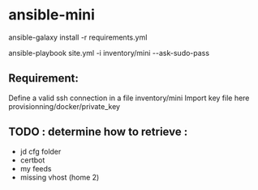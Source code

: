 # ansible-mini

ansible-galaxy install -r requirements.yml

ansible-playbook site.yml  -i inventory/mini --ask-sudo-pass

## Requirement:

Define a valid ssh connection in a file inventory/mini
Import key file here provisionning/docker/private_key

## TODO : determine how to retrieve :
- jd cfg folder
- certbot
- my feeds
- missing vhost (home 2)
